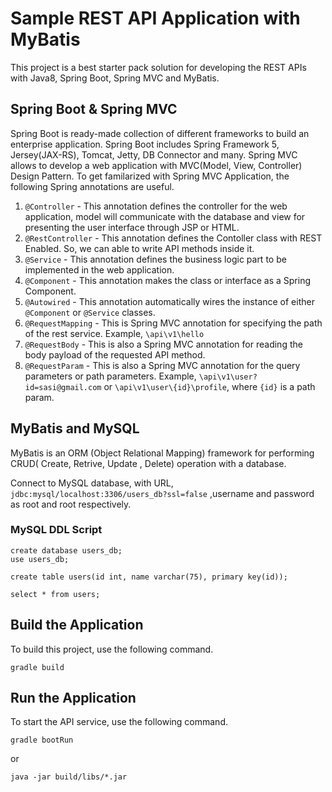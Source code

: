 # Sample REST API Application with MyBatis
  This project is a best starter pack solution for developing the REST APIs with Java8, Spring Boot, Spring MVC and MyBatis. 
## Spring Boot & Spring MVC
   Spring Boot is ready-made collection of different frameworks to build an enterprise application. Spring Boot includes Spring Framework 5, Jersey(JAX-RS), Tomcat, Jetty, DB Connector and many. 
   Spring MVC allows to develop a web application with MVC(Model, View, Controller) Design Pattern. 
   To get familarized with Spring MVC Application, the following Spring annotations are useful.
   1. `@Controller` - This annotation defines the controller for the web application, model will communicate with the database and view for presenting the user interface through JSP or HTML.
   2. `@RestController` - This annotation defines the Contoller class with REST Enabled. So, we can able to write API methods inside it.
   3. `@Service` - This annotation defines the business logic part to be implemented in the web application.
   4. `@Component` - This annotation makes the class or interface as a Spring Component. 
   5. `@Autowired` - This annotation automatically wires the instance of either `@Component` or `@Service` classes. 
   6. `@RequestMapping` - This is Spring MVC annotation for specifying the path of the rest service. Example, `\api\v1\hello`
   7. `@RequestBody` - This is also a Spring MVC annotation for reading the body payload of the requested API method.
   8. `@RequestParam` - This is also a Spring MVC annotation for the query parameters or path parameters. Example, `\api\v1\user?id=sasi@gmail.com` or `\api\v1\user\{id}\profile`, where `{id}` is a path param.

## MyBatis and MySQL ##
MyBatis is an ORM (Object Relational Mapping) framework for performing CRUD( Create, Retrive, Update , Delete) operation with a database. 

Connect to MySQL database, with URL, `jdbc:mysql/localhost:3306/users_db?ssl=false` ,username and password as root and root respectively. 

### MySQL DDL Script ### 
```
create database users_db;
use users_db;

create table users(id int, name varchar(75), primary key(id));

select * from users;
```

## Build the Application ##
To build this project, use the following command.
```
gradle build
```

## Run the Application ##
To start the API service, use the following command.
```
gradle bootRun 
```
or 
```
java -jar build/libs/*.jar
```
